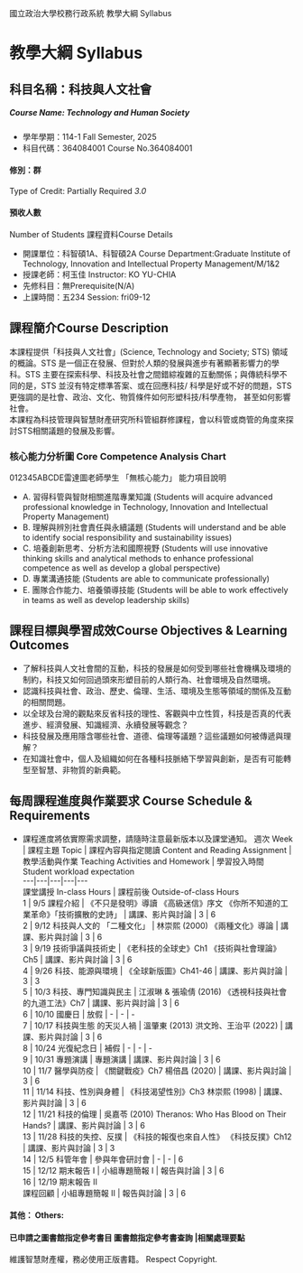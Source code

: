 國立政治大學校務行政系統 教學大綱 Syllabus
# 教學大綱 Syllabus
##  科目名稱：科技與人文社會
#####  Course Name: Technology and Human Society
  * 學年學期：114-1 Fall Semester, 2025 
  * 科目代碼：364084001 Course No.364084001
#### 修別：群
Type of Credit: Partially Required 
_3.0_
#### 預收人數
Number of Students
課程資料Course Details
  * 開課單位：科智碩1A、科智碩2A Course Department:Graduate Institute of Technology, Innovation and Intellectual Property Management/M/1&2 
  * 授課老師：柯玉佳 Instructor: KO YU-CHIA 
  * 先修科目：無Prerequisite(N/A)
  * 上課時間：五234 Session: fri09-12
##  課程簡介Course Description
本課程提供「科技與⼈⽂社會」(Science, Technology and Society; STS) 領域的概論。STS 是⼀個正在發展、但對於⼈類的發展與進步有著顯著影響⼒的學科。STS 主要在探索科學、科技及社會之間錯綜複雜的互動關係；與傳統科學不同的是，STS 並沒有特定標準答案、或在回應科技/ 科學是好或不好的問題，STS 更強調的是社會、政治、⽂化、物質條件如何形塑科技/科學產物， 甚⾄如何影響社會。  
本課程為科技管理與智慧財產研究所科管組群修課程，會以科管或商管的角度來探討STS相關議題的發展及影響。  
###  核心能力分析圖 Core Competence Analysis Chart
012345ABCDE雷達圖老師學生
「無核心能力」 
能力項目說明
  * A. 習得科管與智財相關進階專業知識 (Students will acquire advanced professional knowledge in Technology, Innovation and Intellectual Property Management)
  * B. 理解與辨別社會責任與永續議題 (Students will understand and be able to identify social responsibility and sustainability issues)
  * C. 培養創新思考、分析方法和國際視野 (Students will use innovative thinking skills and analytical methods to enhance professional competence as well as develop a global perspective)
  * D. 專業溝通技能 (Students are able to communicate professionally)
  * E. 團隊合作能力、培養領導技能 (Students will be able to work effectively in teams as well as develop leadership skills)
##  課程目標與學習成效Course Objectives & Learning Outcomes 
  * 了解科技與⼈⽂社會間的互動，科技的發展是如何受到哪些社會機構及環境的制約，科技⼜如何回過頭來形塑⽬前的⼈類⾏為、社會環境及⾃然環境。
  * 認識科技與社會、政治、歷史、倫理、⽣活、環境及⽣態等領域的關係及互動的相關問題。
  * 以全球及台灣的觀點來反省科技的理性、客觀與中立性質，科技是否真的代表進步、經濟發展、知識經濟、永續發展等觀念？
  * 科技發展及應⽤隱含哪些社會、道德、倫理等議題？這些議題如何被傳遞與理解？
  * 在知識社會中，個⼈及組織如何在各種科技脈絡下學習與創新，是否有可能轉型⾄智慧、非物質的新典範。  
##  每周課程進度與作業要求 Course Schedule & Requirements
  * 課程進度將依實際需求調整，請隨時注意最新版本以及課堂通知。
週次 Week |  課程主題 Topic |  課程內容與指定閱讀 Content and Reading Assignment |  教學活動與作業 Teaching Activities and Homework |  學習投入時間 Student workload expectation  
---|---|---|---|---  
課堂講授 In-class Hours |  課程前後 Outside-of-class Hours  
1 |  9/5 課程介紹 |  《不只是發明》導讀 《高級迷信》序文 《你所不知道的工業革命》「技術擴散的史詩」 |  講課、影片與討論 |  3 |  6  
2 |  9/12 科技與人文的 「二種文化」 |  林崇熙 (2000) 《兩種⽂化》導論 |  講課、影片與討論 |  3 |  6  
3 |  9/19 技術爭議與技術史 |  《老科技的全球史》Ch1 《技術與社會理論》Ch5 |  講課、影片與討論 |  3 |  6  
4 |  9/26 科技、能源與環境 |  《全球新版圖》Ch41-46 |  講課、影片與討論 |  3 |  3  
5 |  10/3 科技、專⾨知識與⺠主 |  江淑琳 & 張瑜倩 (2016) 《透視科技與社會 的九道⼯法》Ch7 |  講課、影片與討論 |  3 |  6  
6 |  10/10 國慶日 |  放假 |  - |  - |  -  
7 |  10/17 科技與⽣態 的天災⼈禍 |  溫肇東 (2013) 洪文玲、王治平 (2022) |  講課、影片與討論 |  3 |  6  
8 |  10/24 光復紀念日 |  補假 |  - |  - |  -  
9 |  10/31 專題演講 |  專題演講 |  講課、影片與討論 |  3 |  6  
10 |  11/7 醫學與防疫 |  《關鍵戰疫》Ch7 楊倍昌 (2020) |  講課、影片與討論 |  3 |  6  
11 |  11/14 科技、性別與⾝體 |  《科技渴望性別》Ch3 林崇熙 (1998) |  講課、影片與討論 |  3 |  6  
12 |  11/21 科技的倫理 |  吳嘉苓 (2010) Theranos: Who Has Blood on Their Hands? |  講課、影片與討論 |  3 |  6  
13 |  11/28 科技的失控、反撲 |  《科技的報復也來自人性》 《科技反撲》Ch12 |  講課、影片與討論 |  3 |  3  
14 |  12/5 科管年會 |  參與年會研討會 |  - |  - |  6  
15 |  12/12 期末報告 I |  小組專題簡報 I |  報告與討論 |  3 |  6  
16 |  12/19 期末報告 II  
課程回顧 |  小組專題簡報 II |  報告與討論 |  3 |  6  
####  其他： Others:
####  已申請之圖書館指定參考書目  圖書館指定參考書查詢 |相關處理要點
維護智慧財產權，務必使用正版書籍。 Respect Copyright.